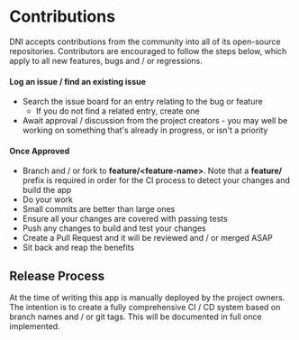 # Contributions

DNI accepts contributions from the community into all of its open-source repositories. Contributors are encouraged to follow the steps below, which apply to all new features, bugs and / or regressions.

#### Log an issue / find an existing issue
* Search the issue board for an entry relating to the bug or feature
  * If you do not find a related entry, create one
* Await approval / discussion from the project creators - you may well be working on something that's already in progress, or isn't a priority

#### Once Approved
* Branch and / or fork to **feature/&lt;feature-name&gt;**. Note that a **feature/** prefix is required in order for the CI process to detect your changes and build the app
* Do your work
* Small commits are better than large ones
* Ensure all your changes are covered with passing tests
* Push any changes to build and test your changes
* Create a Pull Request and it will be reviewed and / or merged ASAP
* Sit back and reap the benefits
  
## Release Process

At the time of writing this app is manually deployed by the project owners. The intention is to create a fully comprehensive CI / CD system based on branch names and / or git tags. This will be documented in full once implemented.
